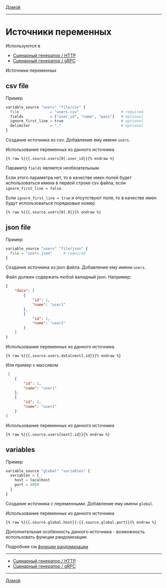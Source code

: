 [Домой](../index.md)

---

# Источники переменных

Используются в

- [Сценарный генератор / HTTP](../scenario-http-generator.md)
- [Сценарный генератор / gRPC](../scenario-grpc-generator.md)

Источники переменных

## csv file

Пример

```terraform
variable_source "users" "file/csv" {
  file              = "users.csv"                   # required
  fields            = ["user_id", "name", "pass"]   # optional
  ignore_first_line = true                          # optional
  delimiter         = ","                           # optional
}
```

Создание источника из csv. Добавление ему имени `users`.

Использование переменных из данного источника

```gotempate
{% raw %}{{.source.users[0].user_id}}{% endraw %}
```

Параметр `fields` является необязательным.

Если этого параметра нет, то в качестве имен полей будет использоваться имена в первой строке csv файла,
если `ignore_first_line = false`.

Если `ignore_first_line = true` и отсутствуют поля, то в качестве имен будут использоваться порядковые номер

```gotempate
{% raw %}{{.source.users[0].0}}{% endraw %}
```

## json file

Пример

```terraform
variable_source "users" "file/json" {
  file = "users.json"     # required
}
```

Создание источника из json файла. Добавление ему имени `users`.

Файл должен содержать любой валидный json. Например:

```json
{
    "data": [
        {
            "id": 1,
            "name": "user1"
        },
        {
            "id": 2,
            "name": "user2"
        }
    ]
}
```

Использование переменных из данного источника

```gotempate
{% raw %}{{.source.users.data[next].id}}{% endraw %}
```

Или пример с массивом

```json
 [
    {
        "id": 1,
        "name": "user1"
    },
    {
        "id": 2,
        "name": "user2"
    }
]
```

Использование переменных из данного источника

```gotempate
{% raw %}{{.source.users[next].id}}{% endraw %}
```

## variables

Пример

```terraform
variable_source "global" "variables" {
  variables = {
    host = localhost
    port = 8090
  }
}
```

Создание источника с переменными. Добавление ему имени `global`.

Использование переменных из данного источника

```gotempate
{% raw %}{{.source.global.host}}:{{.source.global.port}}{% endraw %}
```

Дополнительная особенность данного источника - возможность использовать функции рандомизации

Подробнее см [функции рандомизации](functions.md)

---

- [Сценарный генератор / HTTP](../scenario-http-generator.md)
- [Сценарный генератор / gRPC](../scenario-grpc-generator.md)

---

[Домой](../index.md)
